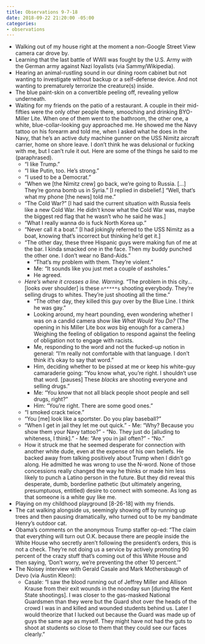 ```yaml
---
title: Observations 9-7-18
date: 2018-09-22 21:20:00 -05:00
categories:
- observations
---
```


- Walking out of my house right at the moment a non-Google Street View camera car drove by.
- Learning that the last battle of WWII was fought by the U.S. Army *with* the German army against Nazi loyalists (via Sammy/Wikipedia).
- Hearing an animal-rustling sound in our dining room cabinet but not wanting to investigate without backup or a self-defense device. And not wanting to prematurely terrorize the creature(s) inside.
- The blue paint-skin on a convertible peeling off, revealing yellow underneath.
- Waiting for my friends on the patio of a restaurant. A couple in their mid-fifties were the only other people there, smooching and drinking BYO-Miller Lite. When one of them went to the bathroom, the other one, a white, blue-collar-looking guy approached me. He showed me the Navy tattoo on his forearm and told me, when I asked what he does in the Navy, that he’s an active duty machine gunner on the USS Nimitz aircraft carrier, home on shore leave. I don’t think he was delusional or fucking with me, but I can’t rule it out. Here are some of the things he said to me (paraphrased).
	- “I like Trump.”
	- “I like Putin, too. He’s strong.”
	- “I used to be a Democrat.”
	- “When we [the Nimitz crew] go back, we’re going to Russia. […] They’re gonna bomb us in Syria.” [I replied in disbelief.] “Well, that’s what my phone [the news] told me.”
	- “The Cold War?” [I had said the current situation with Russia feels like a new Cold War. He didn’t know what the Cold War was, maybe the biggest red flag that he wasn’t who he said he was.]
	- “What I really wanna do is fuck North Korea up.”
	- “Never call it a boat.” [I had jokingly referred to the USS Nimitz as a boat, knowing that’s incorrect but thinking he’d get it.]
	- “The other day, these three Hispanic guys were making fun of me at the bar. I kinda smacked one in the face. Then my buddy punched the other one. I don’t wear no Band-Aids.”
		- “That’s my problem with them. They’re violent.”
		- Me: “It sounds like you just met a couple of assholes.”
		- He agreed.
	- *Here’s where it crosses a line. Warning.* “The problem in this city… [looks over shoulder] is these ``n*****s`` shooting everybody. They’re selling drugs to whites. They’re just shooting all the time.”
		- “The other day, they killed this guy over by the Blue Line. I think he was gay.”
		- Looking around, my heart pounding, even wondering whether I was on a candid camera show like *What Would You Do?* (The opening in his Miller Lite box *was* big enough for a camera.) Weighing the feeling of obligation to respond against the feeling of obligation not to engage with racists.
		- Me, responding to the word and not the fucked-up notion in general: “I’m really not comfortable with that language. I don’t think it’s okay to say that word.”
		- Him, deciding whether to be pissed at me or keep his white-guy camaraderie going: “You know what, you’re right. I shouldn’t use that word. [pauses] These *blacks* are shooting everyone and selling drugs.”
		- Me: “You know that not all black people shoot people and sell drugs, right?”
		- Him: “You’re right. There are some good ones.”
	- “I smoked crack twice.”
	- “You [me] look like a sportster. Do you play baseball?”
	- “When I get in jail they let me out quick.”
			- Me: “Why? Because you show them your Navy tattoo?”
			- “No. They just do [alluding to whiteness, I think].”
			- Me: “Are you in jail often?”
			- “No.”
	- How it struck me that he seemed desperate for connection with another white dude, even at the expense of his own beliefs. He backed away from talking positively about Trump when I didn’t go along. He admitted he was wrong to use the N-word. None of those concessions really changed the way he thinks or made him less likely to punch a Latino person in the future. But they did reveal this desperate, dumb, borderline pathetic (but ultimately angering, presumptuous, entitled) desire to connect with someone. As long as that someone is a white guy like me.
- Playing on my childhood playground [8-26-18] with my friends.
- The cat walking alongside us, seemingly showing off by running up trees and then pausing dramatically, who turned out to be my bandmate Henry’s outdoor cat.
- Obama’s comments on the anonymous Trump staffer op-ed: “The claim that everything will turn out O.K. because there are people inside the White House who secretly aren’t following the president’s orders, this is not a check. They’re not doing us a service by actively promoting 90 percent of the crazy stuff that’s coming out of this White House and then saying, ‘Don’t worry, we’re preventing the other 10 percent.’”
- The Noisey interview with Gerald Casale and Mark Mothersbaugh of Devo (via Austin Kleon):
	- Casale: “I saw the blood running out of Jeffrey Miller and Allison Krause from their exit wounds in the noonday sun [during the Kent State shootings]. I was closer to the gas-masked National Guardsmen than they were but the Guard shot over the heads of the crowd I was in and killed and wounded students behind us. Later I would theorize that I lucked out because the Guard was made up of guys the same age as myself. They might have not had the guts to shoot at students so close to them that they could see our faces clearly.”
